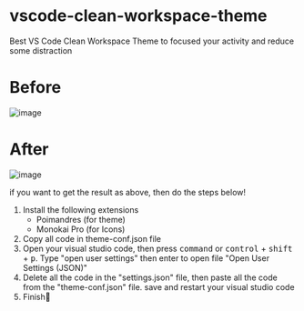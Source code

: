 # vscode-clean-workspace-theme
Best VS Code Clean Workspace Theme to focused your activity and reduce some distraction


# Before
![image](https://github.com/azronaftara/vscode-clean-workspace-theme/assets/117657623/df959b77-398f-463c-abca-f7c3313dace6)


# After
![image](https://github.com/azronaftara/vscode-clean-workspace-theme/assets/117657623/17ebd122-8a8f-45dc-bcf1-17bdead488a8)

if you want to get the result as above, then do the steps below!

1. Install the following extensions
   - Poimandres (for theme)
   - Monokai Pro (for Icons)
2. Copy all code in theme-conf.json file
3. Open your visual studio code, then press <kbd>command</kbd> or <kbd>control</kbd> + <kbd>shift</kbd> + <kbd>p</kbd>. Type "open user settings" then enter to open file "Open User Settings (JSON)"
4. Delete all the code in the "settings.json" file, then paste all the code from the "theme-conf.json" file. save and restart your visual studio code
5. Finish🎉
